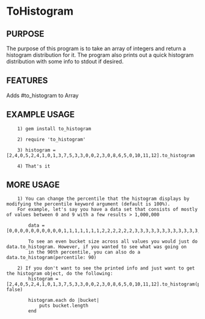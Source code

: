 ToHistogram
===========

PURPOSE
-------
The purpose of this program is to take an array of integers and return a histogram distribution for it. The program also prints out a quick histogram distribution with some info to stdout if desired.

FEATURES
--------
Adds #to_histogram to Array

EXAMPLE USAGE
-------------
        1) gem install to_histogram

        2) require 'to_histogram'

        3) histogram = [2,4,0,5,2,4,1,0,1,3,7,5,3,3,0,0,2,3,0,8,6,5,0,10,11,12].to_histogram

        4) That's it

MORE USAGE
-------------
        1) You can change the percentile that the histogram displays by modifying the percentile keyword argument (default is 100%).
        For example, let's say you have a data set that consists of mostly of values between 0 and 9 with a few results > 1,000,000

            data = [0,0,0,0,0,0,0,0,0,0,1,1,1,1,1,1,1,2,2,2,2,2,2,3,3,3,3,3,3,3,3,3,3,3,3,3,3,3,4,4,4,4,4,4,4,5,5,5,5,5,5,5,5,5,5,5,5,5,6,6,6,6,7,7,7,7,7,7,7,7,7,8,8,8,8,8,8,8,8,8,8,8,9,9,9,9,9,9,9,9,9932834,41335782,43423001,46295572,52671287,68025842,68036186,70284069,72884833,88321462]

            To see an even bucket size across all values you would just do data.to_histogram. However, if you wanted to see what was going on
            in the 90th percentile, you can also do a data.to_histogram(percentile: 90)

        2) If you don't want to see the printed info and just want to get the histogram object, do the following: 
            histogram = [2,4,0,5,2,4,1,0,1,3,7,5,3,3,0,0,2,3,0,8,6,5,0,10,11,12].to_histogram(print_info: false)

            histogram.each do |bucket|
                puts bucket.length
            end
